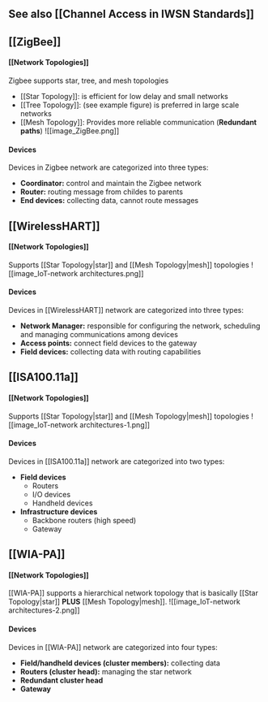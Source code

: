 ## See also [[Channel Access in IWSN Standards]]
## [[ZigBee]]
#### [[Network Topologies]]
Zigbee supports star, tree, and mesh topologies
- [[Star Topology]]: is efficient for low delay and small networks
- [[Tree Topology]]: (see example figure) is preferred in large scale networks
- [[Mesh Topology]]: Provides more reliable communication (**Redundant paths**)
![[image_ZigBee.png]]
#### Devices
Devices in Zigbee network are categorized into three types:
- **Coordinator:** control and maintain the Zigbee network
- **Router:** routing message from childes to parents
- **End devices:** collecting data, cannot route messages

## [[WirelessHART]]
#### [[Network Topologies]]
Supports [[Star Topology|star]] and [[Mesh Topology|mesh]] topologies 
![[image_IoT-network architectures.png]]
#### Devices
Devices in [[WirelessHART]] network are categorized into three types:
- **Network Manager:** responsible for configuring the network, scheduling and managing communications among devices
- **Access points:** connect field devices to the gateway
- **Field devices:** collecting data with routing capabilities

## [[ISA100.11a]]
#### [[Network Topologies]]
Supports [[Star Topology|star]] and [[Mesh Topology|mesh]] topologies 
![[image_IoT-network architectures-1.png]]
#### Devices
Devices in [[ISA100.11a]] network are categorized into two types:
- **Field devices**
	- Routers
	- I/O devices
	- Handheld devices
- **Infrastructure devices**
	- Backbone routers (high speed)
	- Gateway


## [[WIA-PA]]
#### [[Network Topologies]]
[[WIA-PA]] supports a hierarchical network topology that is basically [[Star Topology|star]] **PLUS** [[Mesh Topology|mesh]].
![[image_IoT-network architectures-2.png]]
#### Devices
Devices in [[WIA-PA]] network are categorized into four types:
- **Field/handheld devices (cluster members):** collecting data
- **Routers (cluster head):** managing the star network
- **Redundant cluster head**
- **Gateway**